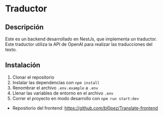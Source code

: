 # Traductor

## Descripción

Este es un backend desarrollado en NestJs, que implementa un traductor. Este traductor utiliza la API de OpenAI para realizar las traducciones del texto.

## Instalación

1. Clonar el repositorio
2. Instalar las dependencias con `npm install`
3. Renombrar el archivo `.env.example` a `.env`
4. Llenar las variables de entorno en el archivo `.env`
5. Correr el proyecto en modo desarrollo con `npm run start:dev`

- Repositorio del frontend: https://github.com/bl0pez/Translate-frontend
